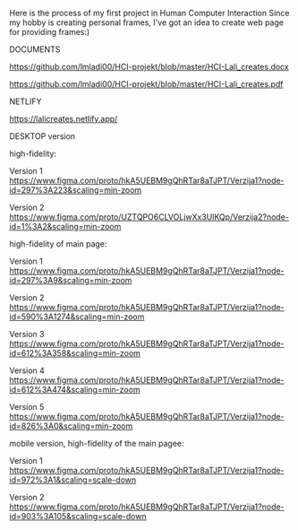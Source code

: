 Here is the process of my first project in Human Computer Interaction
Since my hobby is creating personal frames, I've got an idea to create web page for providing frames:)

DOCUMENTS

https://github.com/lmladi00/HCI-projekt/blob/master/HCI-Lali_creates.docx

https://github.com/lmladi00/HCI-projekt/blob/master/HCI-Lali_creates.pdf


NETLIFY

https://lalicreates.netlify.app/


DESKTOP version

high-fidelity:

Version 1
https://www.figma.com/proto/hkA5UEBM9gQhRTar8aTJPT/Verzija1?node-id=297%3A223&scaling=min-zoom

Version 2
https://www.figma.com/proto/UZTQPO6CLVOLjwXx3UlKQp/Verzija2?node-id=1%3A2&scaling=min-zoom



high-fidelity of main page:

Version 1
https://www.figma.com/proto/hkA5UEBM9gQhRTar8aTJPT/Verzija1?node-id=297%3A9&scaling=min-zoom

Version 2
https://www.figma.com/proto/hkA5UEBM9gQhRTar8aTJPT/Verzija1?node-id=590%3A1274&scaling=min-zoom

Version 3
https://www.figma.com/proto/hkA5UEBM9gQhRTar8aTJPT/Verzija1?node-id=612%3A358&scaling=min-zoom

Version 4
https://www.figma.com/proto/hkA5UEBM9gQhRTar8aTJPT/Verzija1?node-id=612%3A474&scaling=min-zoom

Version 5
https://www.figma.com/proto/hkA5UEBM9gQhRTar8aTJPT/Verzija1?node-id=826%3A0&scaling=min-zoom

mobile version, high-fidelity of the main pagee:

Version 1
https://www.figma.com/proto/hkA5UEBM9gQhRTar8aTJPT/Verzija1?node-id=972%3A1&scaling=scale-down

Version 2
https://www.figma.com/proto/hkA5UEBM9gQhRTar8aTJPT/Verzija1?node-id=903%3A105&scaling=scale-down
